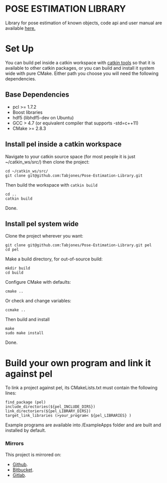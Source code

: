 POSE ESTIMATION LIBRARY
=======================

Library for pose estimation of known objects, code api and user manual are available [here.](http://federicocp.bitbucket.org/pel/index.html)

# Set Up

You can build pel inside a catkin workspace with [catkin tools](http://catkin-tools.readthedocs.org/en/latest/index.html)
so that it is available to other catkin packages, or you can build and install it system wide with pure CMake.
Either path you choose you will need the following dependencies.

## Base Dependencies

+ pcl >= 1.7.2
+ Boost libraries
+ hdf5 (libhdf5-dev on Ubuntu)
+ GCC  > 4.7 (or equivalent compiler that supports -std=c++11)
+ CMake >= 2.8.3

## Install pel inside a catkin workspace

Navigate to your catkin source space (for most people it is just ~/catkin_ws/src/) then clone the project:
```
cd ~/catkin_ws/src/
git clone git@github.com:Tabjones/Pose-Estimation-Library.git
```
Then build the workspace with `catkin build`
```
cd ..
catkin build
```
Done.

## Install pel system wide

Clone the project wherever you want:
```
git clone git@github.com:Tabjones/Pose-Estimation-Library.git pel
cd pel
```
Make a build directory, for out-of-source build:
```
mkdir build
cd build
```
Configure CMake with defaults:
```
cmake ..
```
Or check and change variables:
```
ccmake ..
```
Then build and install
```
make
sudo make install
```
Done.

# Build your own program and link it against pel
To link a project against pel, its CMakeLists.txt must contain the following lines:
```
find_package (pel)
include_directories(${pel_INCLUDE_DIRS})
link_directoriers(${pel_LIBRARY_DIRS})
target_link_libraries (>your_program< ${pel_LIBRARIES} )
```
Example programs are available into /ExampleApps folder and are built and installed by default.

### Mirrors
This project is mirrored on:

* [Github](https://github.com/Tabjones/Pose-Estimation-Library).
* [Bitbucket](https://bitbucket.org/Tabjones/pose-estimation-library).
* [Gitlab](https://gitlab.com/fspinelli/Pose-Estimation-Library).
